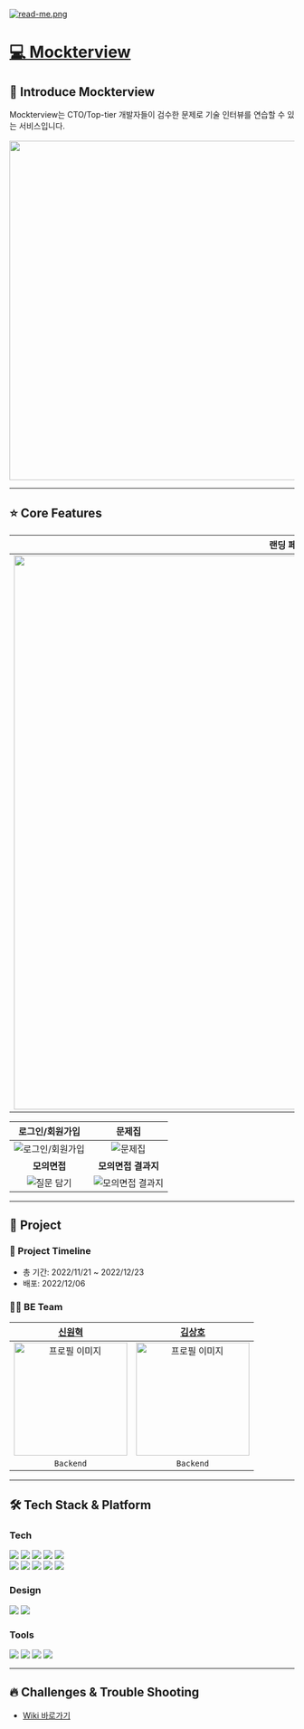 [![read-me.png](https://i.postimg.cc/d1WYrYNC/read-me.png)](https://postimg.cc/0MJF1Ls5)
<br>

# <a href="https://www.mockterview.xyz">💻 Mockterview</a>

## 🙌 Introduce Mockterview

Mockterview는 CTO/Top-tier 개발자들이 검수한 문제로 기술 인터뷰를 연습할 수 있는 서비스입니다.<br>
<br><img src="https://i.postimg.cc/52wjvXBF/2022-12-16-5-17-16.png)](https://postimg.cc/Jsz1C4d1" width="1000px" height="600px">

---

## ⭐️ Core Features

|                                                         **랜딩 페이지**                                                         |
| :-----------------------------------------------------------------------------------------------------------------------------: |
| <img src="https://user-images.githubusercontent.com/77824583/208049796-8081cae5-029b-45f6-8cda-5b9d529928f2.gif" width="980" /> |

|                                                    **로그인/회원가입**                                                    |                                                        **문제집**                                                         |
| :-----------------------------------------------------------------------------------------------------------------------: | :-----------------------------------------------------------------------------------------------------------------------: |
| ![로그인/회원가입](https://user-images.githubusercontent.com/77824583/208049734-186b6238-034c-49b2-a92f-f86fdc48cd80.gif) |     ![문제집](https://user-images.githubusercontent.com/77824583/208053793-d1a1df5e-89e8-4b2e-ba64-b105a27e102e.gif)      |
|                                                       **모의면접**                                                        |                                                    **모의면접 결과지**                                                    |
|    ![질문 담기](https://user-images.githubusercontent.com/77824583/208049793-03471455-dbd8-4078-8811-a1f867e2a9ed.gif)    | ![모의면접 결과지](https://user-images.githubusercontent.com/77824583/208057907-6ca0742b-f765-468f-aacb-f395fdc2a3f8.gif) |

---

## 📣 Project

### 📆 Project Timeline

- 총 기간: 2022/11/21 ~ 2022/12/23
- 배포: 2022/12/06

### 👨‍💻 BE Team

|                 [신원혁](https://github.com/god1hyuk)                 |                                                     [김상호](https://github.com/ktkdgh)                                                      |
| :-------------------------------------------------------------------: | :------------------------------------------------------------------------------------------------------------------------------------------: |
| <img src="https://ibb.co/HTgrC6F" alt="프로필 이미지" width="200px"/> | <img src="https://imagedelivery.net/v7-TZByhOiJbNM9RaUdzSA/df1fa9e2-6f31-47da-9924-02e02a9b4000/public" alt="프로필 이미지" width="200px" /> |
|                               `Backend`                               |                                                                  `Backend`                                                                   |

---

## 🛠 Tech Stack & Platform

### **Tech**

<p>
<img src="https://img.shields.io/badge/typescript-%23007ACC.svg?style=for-the-badge&logo=typescript&logoColor=white">
<img src="https://img.shields.io/badge/Next-black?style=for-the-badge&logo=next.js&logoColor=white">
<img src="https://img.shields.io/badge/axios-007CE2?style=for-the-badge&logo=axios&logoColor=white">
<img src="https://img.shields.io/badge/Socket.io-black?style=for-the-badge&logo=socket.io&badgeColor=010101">
<img src="https://img.shields.io/badge/emotion-DB7093?style=for-the-badge&logo=emotion&logoColor=white">
</br>
<img src="https://img.shields.io/badge/AWS-%23FF9900.svg?style=for-the-badge&logo=amazon-aws&logoColor=white">
<img src="https://img.shields.io/badge/amazons3-569A31?style=for-the-badge&logo=amazons3&logoColor=white"> 
<img src="https://img.shields.io/badge/route53-F7A81B?style=for-the-badge&logo=route53&logoColor=white">
<img src="https://img.shields.io/badge/vercel-%23000000.svg?style=for-the-badge&logo=vercel&logoColor=white">
<img src="https://img.shields.io/badge/github%20actions-%232671E5.svg?style=for-the-badge&logo=githubactions&logoColor=white">
<br>
</p>

### **Design**

<p>
<img src="https://img.shields.io/badge/Figma-F24E1E?style=for-the-badge&logo=Figma&logoColor=white"/>
<img src="https://img.shields.io/badge/Adobe Photoshop-31A8FF?style=for-the-badge&logo=Adobe Photoshop&logoColor=white"/>
</p>

### **Tools**

<p>
<img src="https://img.shields.io/badge/VSCode-007ACC?style=for-the-badge&logo=Visual Studio Code&logoColor=white"/>
<img src="https://img.shields.io/badge/googleanalytics-E37400?style=for-the-badge&logo=googleanalytics&logoColor=white">
<img src="https://img.shields.io/badge/Git-F05032?style=for-the-badge&logo=Git&logoColor=white"/>
<img src="https://img.shields.io/badge/Github-181717?style=for-the-badge&logo=github&logoColor=white">
<br>
</p>

---

## 🔥 Challenges & Trouble Shooting

- [Wiki 바로가기](/wikilink)

